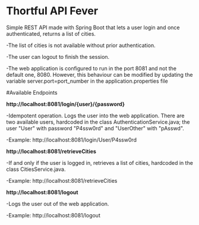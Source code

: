 # Thortful API Fever
Simple REST API made with Spring Boot that lets a user login and once authenticated, returns a list of cities. 

-The list of cities is not available without prior authentication. 

-The user can logout to finish the session.

-The web application is configured to run in the port 8081 and not the default one, 8080. However, 
this behaviour can be modified by updating the variable server.port=port_number in the application.properties file

#Available Endpoints

**http://localhost:8081/login/{user}/{password}**

-Idempotent operation. Logs the user into the web application. There are two available users, hardcoded in the class 
AuthenticationService.java; the user "User" with password "P4ssw0rd" and "UserOther" with "pAsswd".

-Example:
http://localhost:8081/login/User/P4ssw0rd

**http://localhost:8081/retrieveCities**

-If and only if the user is logged in, retrieves a list of cities, hardcoded in the class CitiesService.java.

-Example:
http://localhost:8081/retrieveCities

**http://localhost:8081/logout**

-Logs the user out of the web application.

-Example:
http://localhost:8081/logout



